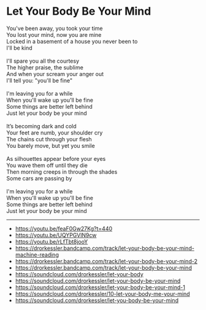 # Let Your Body Be Your Mind

You've been away, you took your time\
You lost your mind, now you are mine\
Locked in a basement of a house you never been to\
I'll be kind\
\
I'll spare you all the courtesy\
The higher praise, the sublime\
And when your scream your anger out\
I'll tell you: "you'll be fine"\
\
I'm leaving you for a while\
When you'll wake up you'll be fine\
Some things are better left behind\
Just let your body be your mind\
\
It’s becoming dark and cold\
Your feet are numb, your shoulder cry\
The chains cut through your flesh\
You barely move, but yet you smile\
\
As silhouettes appear before your eyes\
You wave them off until they die\
Then morning creeps in through the shades\
Some cars are passing by\
\
I'm leaving you for a while\
When you'll wake up you'll be fine\
Some things are better left behind\
Just let your body be your mind

---
- https://youtu.be/feaF0Gw27Kg?t=440
- https://youtu.be/UQYPGVlN9cw
- https://youtu.be/rLfTbt8jooY
- https://drorkessler.bandcamp.com/track/let-your-body-be-your-mind-machine-reading
- https://drorkessler.bandcamp.com/track/let-your-body-be-your-mind-2
- https://drorkessler.bandcamp.com/track/let-your-body-be-your-mind
- https://soundcloud.com/drorkessler/let-your-body
- https://soundcloud.com/drorkessler/let-your-body-be-your-mind
- https://soundcloud.com/drorkessler/let-your-body-be-your-mind-1
- https://soundcloud.com/drorkessler/10-let-your-body-me-your-mind
- https://soundcloud.com/drorkessler/let-you-body-be-your-mind

